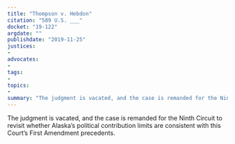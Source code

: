 ```yaml
---
title: "Thompson v. Hebdon"
citation: "589 U.S. ___"
docket: "19-122"
argdate: ""
publishdate: "2019-11-25"
justices:
- 
advocates:
- 
tags:
- 
topics:
- 
summary: "The judgment is vacated, and the case is remanded for the Ninth Circuit to revisit whether Alaska’s political contribution limits are consistent with this Court’s First Amendment precedents."
---
```

The judgment is vacated, and the case is remanded for the Ninth Circuit to revisit whether Alaska’s political contribution limits are consistent with this Court’s First Amendment precedents.